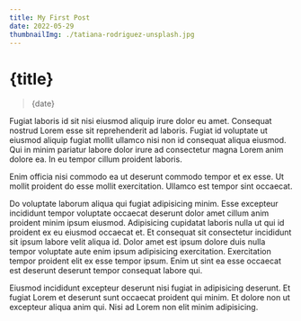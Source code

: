 ```yaml
---
title: My First Post
date: 2022-05-29
thumbnailImg: ./tatiana-rodriguez-unsplash.jpg
---
```


# {title}

> {date}

Fugiat laboris id sit nisi eiusmod aliquip irure dolor eu amet. Consequat nostrud Lorem esse sit reprehenderit ad laboris. Fugiat id voluptate ut eiusmod aliquip fugiat mollit ullamco nisi non id consequat aliqua eiusmod. Qui in minim pariatur labore dolor irure ad consectetur magna Lorem anim dolore ea. In eu tempor cillum proident laboris.

Enim officia nisi commodo ea ut deserunt commodo tempor et ex esse. Ut mollit proident do esse mollit exercitation. Ullamco est tempor sint occaecat.

Do voluptate laborum aliqua qui fugiat adipisicing minim. Esse excepteur incididunt tempor voluptate occaecat deserunt dolor amet cillum anim proident minim ipsum eiusmod. Adipisicing cupidatat laboris nulla ut qui id proident ex eu eiusmod occaecat et. Et consequat sit consectetur incididunt sit ipsum labore velit aliqua id. Dolor amet est ipsum dolore duis nulla tempor voluptate aute enim ipsum adipisicing exercitation. Exercitation tempor proident elit ex esse tempor ipsum. Enim ut sint ea esse occaecat est deserunt deserunt tempor consequat labore qui.

Eiusmod incididunt excepteur deserunt nisi fugiat in adipisicing deserunt. Et fugiat Lorem et deserunt sunt occaecat proident qui minim. Et dolore non ut excepteur aliqua anim qui. Nisi ad Lorem non elit minim adipisicing.
